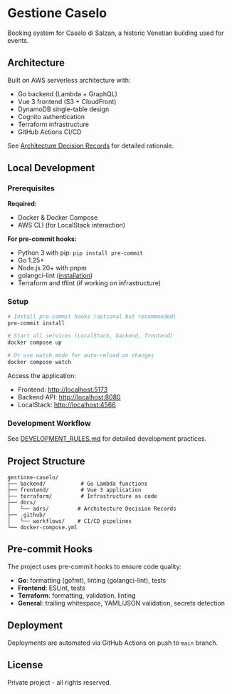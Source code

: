 # Gestione Caselo

Booking system for Caselo di Salzan, a historic Venetian building used for events.

## Architecture

Built on AWS serverless architecture with:

- Go backend (Lambda + GraphQL)
- Vue 3 frontend (S3 + CloudFront)
- DynamoDB single-table design
- Cognito authentication
- Terraform infrastructure
- GitHub Actions CI/CD

See [Architecture Decision Records](./docs/adrs/README.md) for detailed rationale.

## Local Development

### Prerequisites

**Required:**

- Docker & Docker Compose
- AWS CLI (for LocalStack interaction)

**For pre-commit hooks:**

- Python 3 with pip: `pip install pre-commit`
- Go 1.25+
- Node.js 20+ with pnpm
- golangci-lint ([installation](https://golangci-lint.run/welcome/install/))
- Terraform and tflint (if working on infrastructure)

### Setup

```bash
# Install pre-commit hooks (optional but recommended)
pre-commit install

# Start all services (LocalStack, backend, frontend)
docker compose up

# Or use watch mode for auto-reload on changes
docker compose watch
```

Access the application:

- Frontend: <http://localhost:5173>
- Backend API: <http://localhost:8080>
- LocalStack: <http://localhost:4566>

### Development Workflow

See [DEVELOPMENT_RULES.md](./DEVELOPMENT_RULES.md) for detailed development practices.

## Project Structure

```text
gestione-caselo/
├── backend/           # Go Lambda functions
├── frontend/          # Vue 3 application
├── terraform/         # Infrastructure as code
├── docs/
│   └── adrs/         # Architecture Decision Records
├── .github/
│   └── workflows/    # CI/CD pipelines
└── docker-compose.yml
```

## Pre-commit Hooks

The project uses pre-commit hooks to ensure code quality:

- **Go**: formatting (gofmt), linting (golangci-lint), tests
- **Frontend**: ESLint, tests
- **Terraform**: formatting, validation, linting
- **General**: trailing whitespace, YAML/JSON validation, secrets detection

## Deployment

Deployments are automated via GitHub Actions on push to `main` branch.

## License

Private project - all rights reserved.
